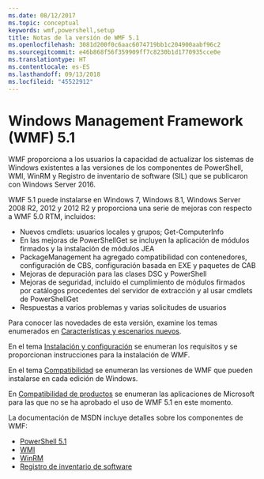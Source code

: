 ```yaml
---
ms.date: 08/12/2017
ms.topic: conceptual
keywords: wmf,powershell,setup
title: Notas de la versión de WMF 5.1
ms.openlocfilehash: 3081d200f0c6aac6074719bb1c204900aabf96c2
ms.sourcegitcommit: e46b868f56f359909ff7c8230b1d1770935cce0e
ms.translationtype: HT
ms.contentlocale: es-ES
ms.lasthandoff: 09/13/2018
ms.locfileid: "45522912"
---
```

# <a name="windows-management-framework-wmf-51"></a>Windows Management Framework (WMF) 5.1 #

WMF proporciona a los usuarios la capacidad de actualizar los sistemas de Windows existentes a las versiones de los componentes de PowerShell, WMI, WinRM y Registro de inventario de software (SIL) que se publicaron con Windows Server 2016.

WMF 5.1 puede instalarse en Windows 7, Windows 8.1, Windows Server 2008 R2, 2012 y 2012 R2 y proporciona una serie de mejoras con respecto a WMF 5.0 RTM, incluidos:

- Nuevos cmdlets: usuarios locales y grupos; Get-ComputerInfo
- En las mejoras de PowerShellGet se incluyen la aplicación de módulos firmados y la instalación de módulos JEA
- PackageManagement ha agregado compatibilidad con contenedores, configuración de CBS, configuración basada en EXE y paquetes de CAB
- Mejoras de depuración para las clases DSC y PowerShell
- Mejoras de seguridad, incluido el cumplimiento de módulos firmados por catálogos procedentes del servidor de extracción y al usar cmdlets de PowerShellGet
- Respuestas a varios problemas y varias solicitudes de usuarios

Para conocer las novedades de esta versión, examine los temas enumerados en [Características y escenarios nuevos](https://docs.microsoft.com/powershell/wmf/5.1/scenarios-features).

En el tema [Instalación y configuración](https://docs.microsoft.com/powershell/wmf/5.1/install-configure) se enumeran los requisitos y se proporcionan instrucciones para la instalación de WMF.

En el tema [Compatibilidad](https://docs.microsoft.com/powershell/wmf/5.1/compatibility) se enumeran las versiones de WMF que pueden instalarse en cada edición de Windows.

En [Compatibilidad de productos](https://docs.microsoft.com/powershell/wmf/5.1/productincompat) se enumeran las aplicaciones de Microsoft para las que no se ha aprobado el uso de WMF 5.1 en este momento.

La documentación de MSDN incluye detalles sobre los componentes de WMF:

- [PowerShell 5.1](https://docs.microsoft.com/powershell/)
- [WMI](https://msdn.microsoft.com/library/jj152383(v=vs.85).aspx)
- [WinRM](https://msdn.microsoft.com/library/aa384426(v=vs.85).aspx)
- [Registro de inventario de software](https://technet.microsoft.com/library/dn383584(v=ws.11).aspx)
